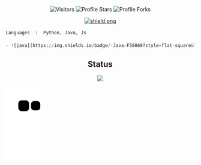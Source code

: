 <p align="center"><img src="https://gpvc.arturio.dev/Postevand" alt="Visitors"></a>
<img src="https://img.shields.io/badge/dynamic/json?&label=Total%20Stars&color=bb2527&style=flat&style=for-the-badge&query=%24.stars&url=https://api.github-star-counter.workers.dev/user/Postevand" alt="Profile Stars"></a>
<img src="https://img.shields.io/badge/dynamic/json?&label=Total%20Forks&color=bb2527&style=flat&style=for-the-badge&query=%24.forks&url=https://api.github-star-counter.workers.dev/user/Postevand" alt="Profile Forks"></a>
<p align="center"><a href="https://discord.gg/hunger-squad" target="_blank"><img src="https://discordapp.com/api/guilds/1084775398346330122/widget.png?style=shield" alt="shield.png"></a></p></p>

```python
Languages  :  Python, Java, Js 

- ![java](https://img.shields.io/badge/-Java-F50069?style=flat-square&logo=java)
```


<h2 align="center">Status</h2>

<div align="center">
  <img src="https://lanyard-profile-readme.vercel.app/api/361912266003709952?theme=dark&amp;bg=434c5e&amp;animated=true&amp;hideDiscrim=false&amp;borderRadius=30px&amp;idleMessage=Probably%20having%20a%20life..."> 
</div>


<a href="https://discord.gg/hunger-squad" target="_blank"><img src="https://github.com/Postevand/postevand/blob/output/github-contribution-grid-snake.svg" alt="snake"></a>
